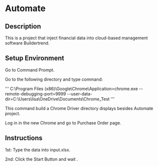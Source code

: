 # Automate
## Description
This is a project that inject financial data into cloud-based management software Buildertrend.
## Setup Environment
Go to Command Prompt.

Go to the  following directory and type command:

'''
C:\Program Files (x86)\Google\Chrome\Application>chrome.exe --remote-debugging-port=9999 --user-data-dir=C:\Users\lisa\OneDrive\Documents\Chrome_Test
'''

This command build a Chrome Driver directory displays besides Automate project.

Log in in the new Chrome and go to Purchase Order page.

## Instructions
1st: Type the data into input.xlsx.

2nd: Click the Start Button and wait .

